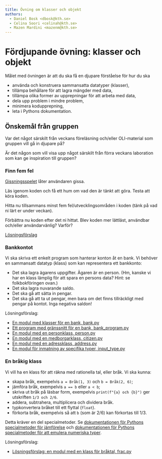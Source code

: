 ```yaml
---
title: Övning om klasser och objekt
authors:
  - Daniel Bosk <dbosk@kth.se>
  - Celina Soori <celinah@kth.se>
  - Mazen Mardini <mazenm@kth.se>
---
```

# Fördjupande övning: klasser och objekt

Målet med övningen är att du ska få en djupare förståelse för hur du ska

  - använda och konstruera sammansatta datatyper (klasser),
  - tillämpa behållare för att lagra mängder med data,
  - tillämpa olika former av upprepningar för att arbeta med data,
  - dela upp problem i mindre problem,
  - minimera kodupprepning,
  - leta i Pythons dokumentation.


## Önskemål från gruppen

Var det något särskilt från veckans föreläsning och/eller OLI-material som gruppen vill gå in djupare på?

Är det någon som vill visa upp något särskilt från förra veckans laboration som kan ge inspiration till gruppen?

### Finn fem fel


[Gissningsspelet](https://github.com/dbosk/intropy/blob/master/modules/containers/tutorial/guess.py) låter användaren gissa.

Läs igenom koden och få ett hum om vad den är tänkt att göra. Testa att köra koden.

Hitta nu tillsammans minst fem fel/utvecklingsområden i koden (tänk på vad ni lärt er under veckan).

Förbättra nu koden efter det ni hittat. Blev koden mer lättläst, användbar och/eller användarvänlig? Varför?

[Lösningsförslag](https://github.com/dbosk/intropy/blob/master/modules/containers/tutorial/guess-good.py)

### Bankkontot

Vi ska skriva ett enkelt program som hanterar konton åt en bank. Vi behöver en 
sammansatt datatyp (klass) som kan representera ett bankkonto:

  - Det ska lagra ägarens uppgifter. Ägaren är en person. (Hm, kanske vi har en 
    klass lämplig för att spara en persons data? Hint: se folkbokföringen 
    ovan.)
  - Det ska lagra nuvarande saldo.
  - Det ska gå att sätta in pengar.
  - Det ska gå att ta ut pengar, men bara om det finns tillräckligt med pengar 
    på kontot. Inga negativa saldon!

Lösningsförslag:

  - [En modul med klasser för en bank, bank.py][bank.py]
  - [Ett program med gränssnitt för en bank, bank_program.py][bank_program.py]
  - [En modul med en personklass, person.py][bank_program.py]
  - [En modul med en medborgarklass, citizen.py][citizen.py]
  - [En modul med en adressklass, address.py][address.py]
  - [En modul för inmatning av specifika typer, input_type.py][input_type.py]

[bank.py]: https://github.com/dbosk/intropy/blob/master/modules/classes/tutorial-advanced/bank.py
[bank_program.py]: https://github.com/dbosk/intropy/blob/master/modules/classes/tutorial-advanced/bank_program.py
[address.py]: https://github.com/dbosk/intropy/blob/master/modules/classes/tutorial-advanced/address.py
[citizen.py]: https://github.com/dbosk/intropy/blob/master/modules/classes/tutorial-advanced/citizen.py
[person.py]: https://github.com/dbosk/intropy/blob/master/modules/classes/tutorial-advanced/person.py
[input_type.py]: https://github.com/dbosk/intropy/blob/master/modules/classes/tutorial-advanced/input_type.py


### En bråkig klass

Vi vill ha en klass för att räkna med rationella tal, eller bråk. Vi ska kunna:

  - skapa bråk, exempelvis `a = Bråk(1, 3)` och `b = Bråk(2, 6)`;
  - jämföra bråk, exempelvis `a == b` eller `a < b`;
  - skriva ut bråk på läsbar form, exempelvis `print(f"{a} och {b}")` ger 
    utskriften `1/3 och 2/6`.
  - addera, subtrahera, multiplicera och dividera bråk.
  - typkonvertera bråket till ett flyttal (`float`).
  - förkorta bråk, exempelvis så att `b` (som är 2/6) kan förkortas till 1/3.

Detta kräver en del specialmetoder. Se [dokumentationen för Pythons 
specialmetoder för jämförelse][doc-cmp] och [dokumentationen för Pythons 
specialmetoder för att emulera numeriska typer][doc-numtypemethods].

[doc-cmp]: https://docs.python.org/3/reference/datamodel.html#object.__lt__
[doc-numtypemethods]: https://docs.python.org/3/reference/datamodel.html#emulating-numeric-types

Lösningsförslag:

  - [Lösningsförslag: en modul med en klass för bråktal, frac.py][frac.py]

[frac.py]: https://github.com/dbosk/intropy/blob/master/modules/classes/tutorial/frac.py
